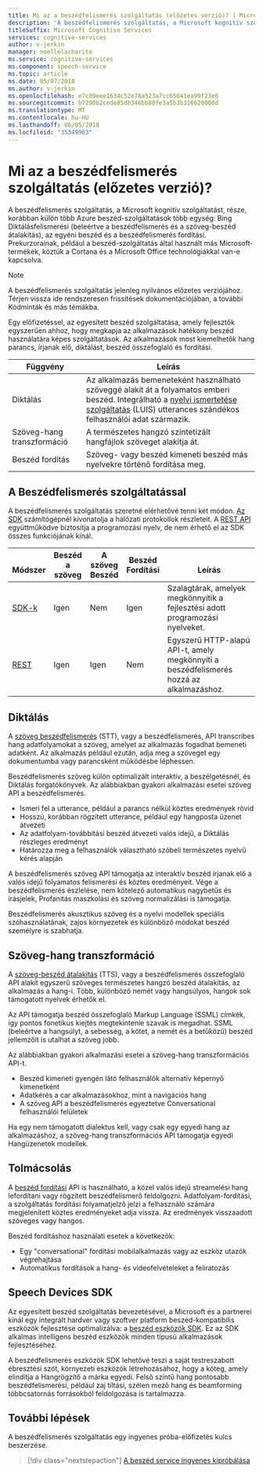 ```yaml
---
title: Mi az a beszédfelismerés szolgáltatás (előzetes verzió)? | Microsoft Docs
description: 'A beszédfelismerés szolgáltatás, a Microsoft kognitív szolgáltatást, része, korábban külön több Azure beszéd-szolgáltatások több egység: Bing Diktálásfelismerési (beleértve a beszédfelismerés és a szöveg-beszéd átalakítás), az egyéni beszéd és a beszédfelismerés fordítási.'
titleSuffix: Microsoft Cognitive Services
services: cognitive-services
author: v-jerkin
manager: noellelacharite
ms.service: cognitive-services
ms.component: speech-service
ms.topic: article
ms.date: 05/07/2018
ms.author: v-jerkin
ms.openlocfilehash: e7c09eee1634c52e78a523a7cc65641ea99f23e6
ms.sourcegitcommit: b7290b2cede85db346bb88fe3a5b3b316620808d
ms.translationtype: MT
ms.contentlocale: hu-HU
ms.lasthandoff: 06/05/2018
ms.locfileid: "35349963"
---
```

# <a name="what-is-the-speech-service-preview"></a>Mi az a beszédfelismerés szolgáltatás (előzetes verzió)?

A beszédfelismerés szolgáltatás, a Microsoft kognitív szolgáltatást, része, korábban külön több Azure beszéd-szolgáltatások több egység: Bing Diktálásfelismerési (beleértve a beszédfelismerés és a szöveg-beszéd átalakítás), az egyéni beszéd és a beszédfelismerés fordítási. Prekurzorainak, például a beszéd-szolgáltatás által használt más Microsoft-termékek, köztük a Cortana és a Microsoft Office technológiákkal van-e kapcsolva.

> [!NOTE]
> A beszédfelismerés szolgáltatás jelenleg nyilvános előzetes verziójához. Térjen vissza ide rendszeresen frissítések dokumentációjában, a további Kódminták és más témákba.

Egy előfizetéssel, az egyesített beszéd szolgáltatása, amely fejlesztők egyszerűen ahhoz, hogy megkapja az alkalmazások hatékony beszéd használatára képes szolgáltatások. Az alkalmazások most kiemelhetők hang parancs, írjanak elő, diktálást, beszéd összefoglaló és fordítási.

|Függvény|Leírás|
|-|-|
|Diktálás|Az alkalmazás bemeneteként használható szöveggé alakít át a folyamatos emberi beszéd. Integrálható a [nyelvi ismertetése szolgáltatás](https://docs.microsoft.com/azure/cognitive-services/luis/) (LUIS) utterances szándékos felhasználói adat származik.|
|Szöveg-hang transzformáció|A természetes hangzó szintetizált hangfájlok szöveget alakítja át.|
|Beszéd&nbsp;fordítás|Szöveg- vagy beszéd kimeneti beszéd más nyelvekre történő fordítása meg.|

## <a name="using-the-speech-service"></a>A Beszédfelismerés szolgáltatással

A beszédfelismerés szolgáltatás szeretné elérhetővé tenni két módon. [Az SDK](speech-sdk.md) számítógépnél kivonatolja a hálózati protokollok részleteit. A [REST API](rest-apis.md) együttműködve biztosítja a programozási nyelv, de nem érhető el az SDK összes funkciójának kínál.

|<br>Módszer|Beszéd<br>a szöveg|A szöveg<br>Beszéd|Beszéd<br>Fordítási|<br>Leírás|
|-|-|-|-|-|
|[SDK-k](speech-sdk.md)|Igen|Nem|Igen|Szalagtárak, amelyek megkönnyítik a fejlesztési adott programozási nyelveket.|
|[REST](rest-apis.md)|Igen|Igen|Nem|Egyszerű HTTP-alapú API-t, amely megkönnyíti a beszédfelismerés hozzá az alkalmazáshoz.|

## <a name="speech-to-text"></a>Diktálás

A [szöveg beszédfelismerés](speech-to-text.md) (STT), vagy a beszédfelismerés, API transcribes hang adatfolyamokat a szöveg, amelyet az alkalmazás fogadhat bemeneti adatként. Az alkalmazás például ezután, adja meg a szöveget egy dokumentumba vagy parancsként működésbe léphessen.

Beszédfelismerés szöveg külön optimalizált interaktív, a beszélgetésnél, és Diktálás forgatókönyvek. Az alábbiakban gyakori alkalmazási esetei szöveg API a beszédfelismerés. 

* Ismeri fel a utterance, például a parancs nélkül köztes eredmények rövid
* Hosszú, korábban rögzített utterance, például egy hangposta üzenet átvezeti
* Az adatfolyam-továbbítási beszéd átvezeti valós idejű, a Diktálás részleges eredményt
* Határozza meg a felhasználók választható szóbeli természetes nyelvű kérés alapján

A beszédfelismerés szöveg API támogatja az interaktív beszéd írjanak elő a valós idejű folyamatos felismerési és köztes eredményeit. Vége a beszédfelismerés észlelése, nem kötelező automatikus nagybetűs és írásjelek, Profanitás maszkolási és szöveg normalizálási is támogatja.

Beszédfelismerés akusztikus szöveg és a nyelvi modellek speciális szóhasználatának, zajos környezetek és különböző módokat beszéd személyre is szabhatja.

## <a name="text-to-speech"></a>Szöveg-hang transzformáció

A [szöveg-beszéd átalakítás](text-to-speech.md) (TTS), vagy a beszédfelismerés összefoglaló API alakít egyszerű szöveges természetes hangzó beszéd átalakítás, az alkalmazás a hang-i. Több, különböző nemét vagy hangsúlyos, hangok sok támogatott nyelvek érhetők el.

Az API támogatja beszéd összefoglaló Markup Language (SSML) címkék, így pontos fonetikus kiejtés megtekintenie szavak is megadhat. SSML (beleértve a hangsúlyt, a sebesség, a kötet, a nemét és a betűközű) beszéd jellemzőit is utalhat a szöveg jobb.

Az alábbiakban gyakori alkalmazási esetei a szöveg-hang transzformációs API-t.

* Beszéd kimeneti gyengén látó felhasználók alternatív képernyő kimenetként
* Adatkérés a car alkalmazásokhoz, mint a navigációs hang
* A szöveg API a beszédfelismerés egyeztetve Conversational felhasználói felületek

Ha egy nem támogatott dialektus kell, vagy csak egy egyedi hang az alkalmazáshoz, a szöveg-hang transzformációs API támogatja egyedi Hangüzenetek modellek.

## <a name="speech-translation"></a>Tolmácsolás

A [beszéd fordítási](speech-translation.md) API is használható, a közel valós idejű streamelési hang lefordítani vagy rögzített beszédfelismerő feldolgozni. Adatfolyam-fordítási, a szolgáltatás fordítási folyamatjelző jelzi a felhasználó számára megjelenített köztes eredményeket adja vissza. Az eredmények visszaadott szöveges vagy hangos.

Beszéd fordításhoz használati esetek a következők:

* Egy "conversational" fordítási mobilalkalmazás vagy az eszköz utazók végrehajtása 
* Automatikus fordítások a hang- és videofelvételeket a feliratozás

## <a name="speech-devices-sdk"></a>Speech Devices SDK

Az egyesített beszéd szolgáltatás bevezetésével, a Microsoft és a partnerei kínál egy integrált hardver vagy szoftver platform beszéd-kompatibilis eszközök fejlesztése optimalizálva: a [beszéd eszközök SDK](speech-devices-sdk.md). Ez az SDK alkalmas intelligens beszéd eszközök minden típusú alkalmazások fejlesztéséhez.

A beszédfelismerés eszközök SDK lehetővé teszi a saját testreszabott ébresztési szót, környezeti eszközök létrehozásához, hogy a köteg, amely elindítja a Hangrögzítő a márka egyedi. Felső szintű hang pontosabb beszédfelismerési, például zaj tiltási, szélen mező hang és beamforming többcsatornás forrásokból feldolgozása is tartalmazza.

## <a name="next-steps"></a>További lépések

A beszédfelismerés szolgáltatás egy ingyenes próba-előfizetés kulcs beszerzése.

> [!div class="nextstepaction"]
> [A beszéd service ingyenes kipróbálása](get-started.md)
